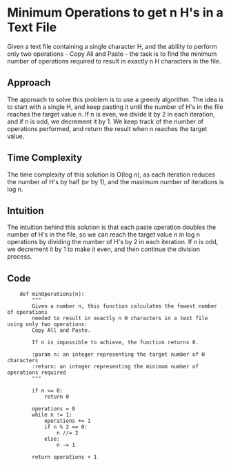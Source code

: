 # Minimum Operations to get n H's in a Text File

Given a text file containing a single character H, and the ability to perform only two operations - Copy All and Paste - the task is to find the minimum number of operations required to result in exactly n H characters in the file.

## Approach

The approach to solve this problem is to use a greedy algorithm. The idea is to start with a single H, and keep pasting it until the number of H's in the file reaches the target value n. If n is even, we divide it by 2 in each iteration, and if n is odd, we decrement it by 1. We keep track of the number of operations performed, and return the result when n reaches the target value.

## Time Complexity

The time complexity of this solution is O(log n), as each iteration reduces the number of H's by half (or by 1), and the maximum number of iterations is log n.

## Intuition

The intuition behind this solution is that each paste operation doubles the number of H's in the file, so we can reach the target value n in log n operations by dividing the number of H's by 2 in each iteration. If n is odd, we decrement it by 1 to make it even, and then continue the division process.

## Code

```
    def minOperations(n):
        """
        Given a number n, this function calculates the fewest number of operations
        needed to result in exactly n H characters in a text file using only two operations:
        Copy All and Paste.

        If n is impossible to achieve, the function returns 0.

        :param n: an integer representing the target number of H characters
        :return: an integer representing the minimum number of operations required
        """

        if n <= 0:
            return 0

        operations = 0
        while n != 1:
            operations += 1
            if n % 2 == 0:
                n //= 2
            else:
                n -= 1

        return operations + 1

```
